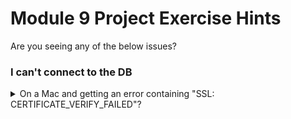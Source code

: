# Module 9 Project Exercise Hints

Are you seeing any of the below issues?

### I can't connect to the DB

<details markdown="1">
<summary markdown="1">
On a Mac and getting an error containing "SSL: CERTIFICATE_VERIFY_FAILED"?
</summary>

Here's the solution:

- Install the "certifi" package: `poetry add certifi` on command line
- Import it in your Python file: `import certifi`
- When you create your MongoClient, point it to certifi: `client = MongoClient(<connection_string>, tlsCAFile=certifi.where())`

<details markdown="1">
<summary markdown="1">
Explanation of the issue
</summary>

When connecting over SSL (or technically TLS), the server presents a certificate to prove their identity. This certificate has been signed by a "certificate authority" (or "CA") which in turn is signed by a higher authority and so on up a chain. At the top will be a "root CA" not signed by anyone else. 

In order to trust the server's certificate, you need a store of trusted CAs. If your trust store contains the root CA (or any of the other certificates in the chain), then you trust the server's certificate and can happily proceed with a secure request. 

The [certifi](https://pypi.org/project/certifi/) package contains Mozilla's curated list of trustworthy CAs, so we're just telling pymongo to use that to validate its connection to your database server.

</details>

</details>

